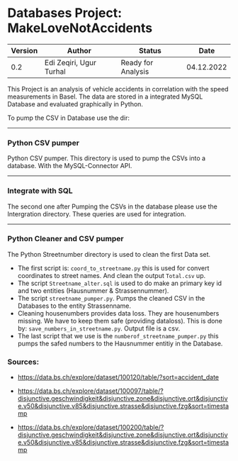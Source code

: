 # Databases Project:  MakeLoveNotAccidents

| Version | Author                   | Status | Date |
| ------- | --------------------------| ------ | ----- |
|  0.2    |  Edi Zeqiri, Ugur Turhal | Ready for Analysis | 04.12.2022 |

This Project is an analysis of vehicle accidents in correlation with the speed measurements in Basel. The data are 
stored in a integrated MySQL Database and evaluated graphically in Python.

To pump the CSV in Database use the dir:
___

### Python CSV pumper

Python CSV pumper. This directory is used to pump the CSVs into a database. With the MySQL-Connector API.
___

### Integrate with SQL

The second one after Pumping the CSVs in the database please use the Intergration directory. These queries are used for
integration.
___

### Python Cleaner and CSV pumper

The Python Streetnumber directory is used to clean the first Data set.

- The first script is: ```coord_to_streetname.py``` this is used for convert coordinates to street names. And clean the
  output ```Total.csv``` up.
- The script ```Streetname_alter.sql``` is used to do make an primary key id and two entities (Hausnummer &
  Strassennummer).
- The script ```streetname_pumper.py```. Pumps the cleaned CSV in the Databases to the entity Strassenname.
- Cleaning housenumbers provides data loss. They are housenumbers missing. We have to keep them safe (providing
  dataloss). This is done by: ```save_numbers_in_streetname.py```. Output file is a csv.
- The last script that we use is the ```numberof_streetname_pumper.py``` this pumps the safed numbers to the Hausnummer
  entitiy in the Database.

### Sources:

- https://data.bs.ch/explore/dataset/100120/table/?sort=accident_date

- https://data.bs.ch/explore/dataset/100097/table/?disjunctive.geschwindigkeit&disjunctive.zone&disjunctive.ort&disjunctive.v50&disjunctive.v85&disjunctive.strasse&disjunctive.fzg&sort=timestamp

- https://data.bs.ch/explore/dataset/100200/table/?disjunctive.geschwindigkeit&disjunctive.zone&disjunctive.ort&disjunctive.v50&disjunctive.v85&disjunctive.strasse&disjunctive.fzg&sort=timestamp
